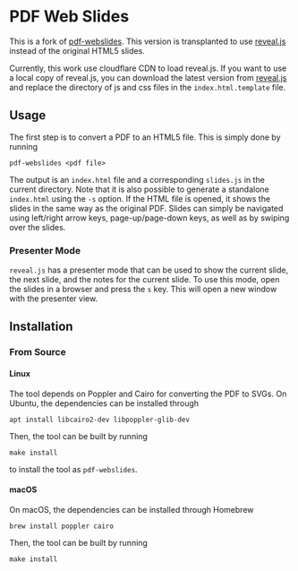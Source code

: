 # PDF Web Slides

This is a fork of [pdf-webslides](https://github.com/misc0110/pdf-webslides). This version is transplanted to use [reveal.js](https://github.com/hakimel/reveal.js) instead of the original HTML5 slides.

Currently, this work use cloudflare CDN to load reveal.js. If you want to use a local copy of reveal.js, you can download the latest version from [reveal.js](https://github.com/hakimel/reveal.js) and replace the directory of js and css files in the `index.html.template` file.

## Usage

The first step is to convert a PDF to an HTML5 file. This is simply done by running

    pdf-webslides <pdf file>
    
The output is an `index.html` file and a corresponding `slides.js` in the current directory. Note that it is also possible to generate a standalone `index.html` using the `-s` option. If the HTML file is opened, it shows the slides in the same way as the original PDF. Slides can simply be navigated using left/right arrow keys, page-up/page-down keys, as well as by swiping over the slides.

### Presenter Mode

`reveal.js` has a presenter mode that can be used to show the current slide, the next slide, and the notes for the current slide. To use this mode, open the slides in a browser and press the `s` key. This will open a new window with the presenter view.

## Installation

### From Source

#### Linux

The tool depends on Poppler and Cairo for converting the PDF to SVGs. 
On Ubuntu, the dependencies can be installed through 

    apt install libcairo2-dev libpoppler-glib-dev
    
Then, the tool can be built by running

    make install
    
to install the tool as `pdf-webslides`.

#### macOS

On macOS, the dependencies can be installed through Homebrew

    brew install poppler cairo
    
Then, the tool can be built by running

    make install
